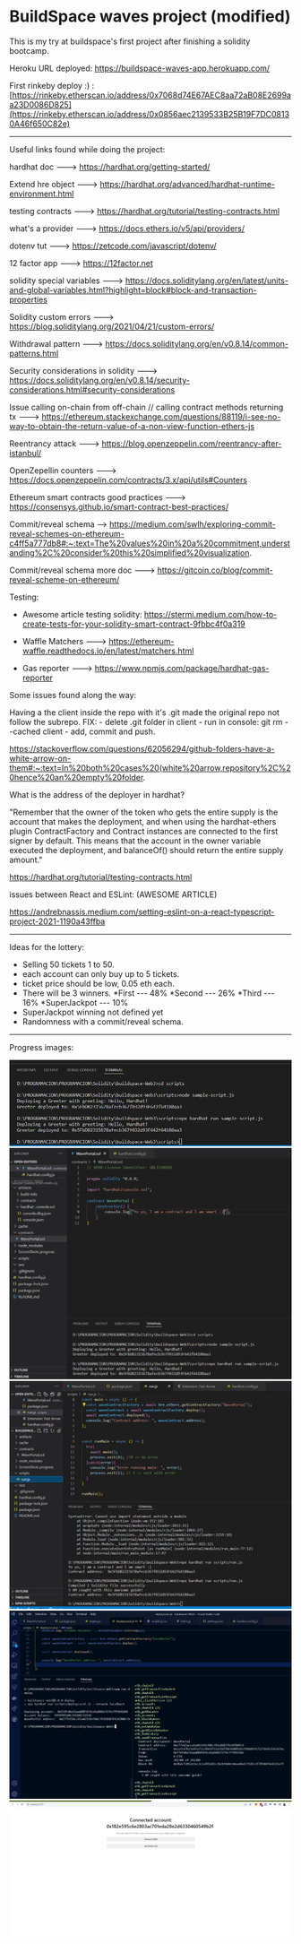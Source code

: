 # BuildSpace waves project (modified)

This is my try at buildspace's first project after finishing a solidity bootcamp.

Heroku URL deployed: https://buildspace-waves-app.herokuapp.com/

First rinkeby deploy :) : [https://rinkeby.etherscan.io/address/0x7068d74E67AEC8aa72aB08E2699aa23D0086D825](https://rinkeby.etherscan.io/address/0x0856aec2139533B25B19F7DC08130A46f650C82e)

---

Useful links found while doing the project:

hardhat doc ---> https://hardhat.org/getting-started/

Extend hre object ---> https://hardhat.org/advanced/hardhat-runtime-environment.html

testing contracts ---> https://hardhat.org/tutorial/testing-contracts.html


what's a provider ---> https://docs.ethers.io/v5/api/providers/

dotenv tut ---> https://zetcode.com/javascript/dotenv/

12 factor app ---> https://12factor.net


solidity special variables ---> https://docs.soliditylang.org/en/latest/units-and-global-variables.html?highlight=block#block-and-transaction-properties

Solidity custom errors ---> https://blog.soliditylang.org/2021/04/21/custom-errors/

Withdrawal pattern ---> https://docs.soliditylang.org/en/v0.8.14/common-patterns.html

Security considerations in solidity ---> https://docs.soliditylang.org/en/v0.8.14/security-considerations.html#security-considerations

Issue calling on-chain from off-chain // calling contract methods returning tx ---> https://ethereum.stackexchange.com/questions/88119/i-see-no-way-to-obtain-the-return-value-of-a-non-view-function-ethers-js

Reentrancy attack ---> https://blog.openzeppelin.com/reentrancy-after-istanbul/

OpenZepellin counters ---> https://docs.openzeppelin.com/contracts/3.x/api/utils#Counters

Ethereum smart contracts good practices ---> https://consensys.github.io/smart-contract-best-practices/

Commit/reveal schema --> https://medium.com/swlh/exploring-commit-reveal-schemes-on-ethereum-c4ff5a777db8#:~:text=The%20values%20in%20a%20commitment,understanding%2C%20consider%20this%20simplified%20visualization.

Commit/reveal schema more doc ---> https://gitcoin.co/blog/commit-reveal-scheme-on-ethereum/

Testing:

- Awesome article testing solidity: https://stermi.medium.com/how-to-create-tests-for-your-solidity-smart-contract-9fbbc4f0a319

- Waffle Matchers ---> https://ethereum-waffle.readthedocs.io/en/latest/matchers.html

- Gas reporter ---> https://www.npmjs.com/package/hardhat-gas-reporter


Some issues found along the way: 

Having a the client inside the repo with it's .git made the original repo not follow the subrepo.
FIX:
    - delete .git folder in client
    - run in console:  git rm --cached client
    - add, commit and push.
    
https://stackoverflow.com/questions/62056294/github-folders-have-a-white-arrow-on-them#:~:text=In%20both%20cases%20(white%20arrow,repository%2C%20hence%20an%20empty%20folder.

What is the address of the deployer in hardhat?

"Remember that the owner of the token who gets the entire supply is the account that makes the deployment, and when using the hardhat-ethers plugin ContractFactory and Contract instances are connected to the first signer by default. This means that the account in the owner variable executed the deployment, and balanceOf() should return the entire supply amount."

https://hardhat.org/tutorial/testing-contracts.html

issues between React and ESLint: (AWESOME ARTICLE)

https://andrebnassis.medium.com/setting-eslint-on-a-react-typescript-project-2021-1190a43ffba

---
Ideas for the lottery:

- Selling 50 tickets 1 to 50.
- each account can only buy up to 5 tickets.
- ticket price should be low, 0.05 eth each.
- There will be 3 winners.
    *First --- 48%
    *Second --- 26%
    *Third --- 16%
    *SuperJackpot --- 10%
- SuperJackpot winning not defined yet
- Randomness with a commit/reveal schema.
---

Progress images:

![alt text](https://github.com/fede2442/buildspaceWavesProject/blob/main/evm/ScreenShots/1.JPG)
![alt text](https://github.com/fede2442/buildspaceWavesProject/blob/main/evm/ScreenShots/2.JPG)
![alt text](https://github.com/fede2442/buildspaceWavesProject/blob/main/evm/ScreenShots/3.JPG)
![alt text](https://github.com/fede2442/buildspaceWavesProject/blob/main/evm/ScreenShots/4.JPG)
![alt text](https://github.com/fede2442/buildspaceWavesProject/blob/main/evm/ScreenShots/5.JPG)